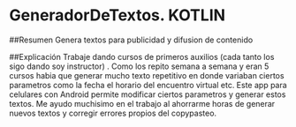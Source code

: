 # GeneradorDeTextos. KOTLIN

##Resumen 
Genera textos para publicidad y difusion de contenido

##Explicación
Trabaje dando cursos de primeros auxilios (cada tanto los sigo dando soy instructor) . Como los repito semana a semana y eran 5 cursos habia que generar mucho texto repetitivo en donde variaban ciertos parametros como la fecha el horario del encuentro virtual etc. Este app para celulares con Android permite modificar ciertos parametros y generar estos textos. Me ayudo muchisimo en el trabajo al ahorrarme horas de generar nuevos textos y corregir errores propios del copypasteo.
